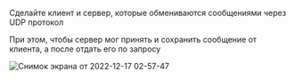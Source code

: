 Сделайте клиент и сервер, которые обмениваются
сообщениями через UDP протокол


  При этом, чтобы сервер мог принять и сохранить сообщение от
  клиента, а после отдать его по запросу
  
  
  
  ![Снимок экрана от 2022-12-17 02-57-47](https://user-images.githubusercontent.com/98908901/208210364-0835fa18-7493-4603-95c7-4b918c9bd19c.png)
